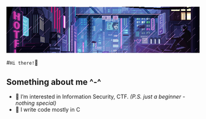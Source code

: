 ![](gif.gif)

#`Hi there!`💜

## Something about me ^-^
* 👀 I’m interested in Information Security, CTF.    *(P.S. just a beginner - nothing special)*</li>
* 📓 I write code mostly in C </li>

<!--* 😄 Ready to mingle!-->


<!--
**Vaselissa/Vaselissa** is a ✨ _special_ ✨ repository because its `README.md` (this file) appears on your GitHub profile.

Here are some ideas to get you started:

- 🔭 I’m currently working on ...
- 🌱 I’m currently learning ...
- 👯 I’m looking to collaborate on ...
- 🤔 I’m looking for help with ...
- 💬 Ask me about ...
- 📫 How to reach me: ...
- 😄 Pronouns: ...
- ⚡ Fun fact: ...
-->
